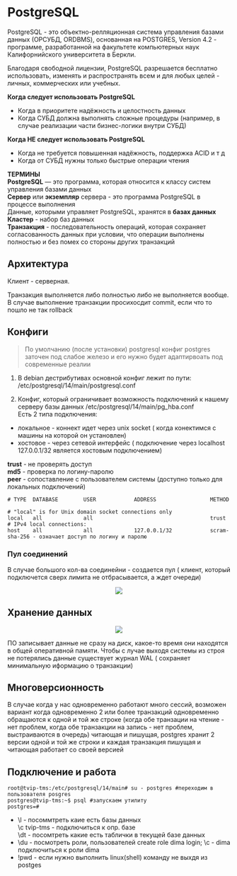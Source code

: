 # PostgreSQL
PostgreSQL - это объектно-релляционная система управления базами данных (ОРСУБД, ORDBMS), основанная на POSTGRES, Version 4.2 - программе, разработанной на факультете компьютерных наук Калифорнийского университета в Беркли.   

Благодаря свободной лицензии, PostgreSQL разрешается бесплатно использовать, изменять и распространять всем и для любых целей - личных, коммерческих или учебных.   

**Когда следует использовать PostgreSQL**
- Когда в приоритете надёжность и целостность данных
- Когда СУБД должна выполнять сложные процедуры (например, в случае реализации части бизнес-логики внутри СУБД)

**Когда НЕ следует использовать PostgreSQL**
- Когда не требуется повышенная надёжность, поддержка ACID и т д
- Когда от СУБД нужны только быстрые операции чтения


**ТЕРМИНЫ**   
**PostgreSQL** — это программа, которая относится к классу систем управления базами данных    
**Сервер** или **экземпляр** сервера - это программа PostgreSQL в процессе выполнения    
Данные, которыми управляет PostgreSQL, хранятся в **базах данных**   
**Кластер** - набор баз данных    
**Транзакция** - последовательность операций, которая сохраняет согласованность данных при условии, что операции выполнены полностью и без помех со стороны других транзакций

## Архитектура
Клиент - серверная.    

Транзакция выполняется либо полностью либо не выполняется вообще. В случае выполнение транзакции просихосдит commit, если что то пошло не так rollback


## Конфиги

> По умолчанию (после установки) postgresql конфиг postgres заточен под слабое железо и его нужно будет адаптирвоать под современные реалии


1. В debian дестрибутивах основной конфиг лежит по пути:    
/etc/postgresql/14/main/postgresql.conf     

2. Конфиг, который ограничивает возможность подключений к нашему серверу базы данных
/etc/postgresql/14/main/pg_hba.conf    
Есть 2 типа подключения:
- локальное - коннект идет через unix socket ( когда конектимся с машины на которой он установлен)
- хостовое - через сетевой интерфейс ( подключение через localhost 127.0.0.1/32 является хостовым подключением)


**trust** - не проверять доступ    
**md5** - проверка по логину-паролю     
**peer** - сопоставление с пользователем системы (доступно только для локальных подключений)    

```
# TYPE  DATABASE        USER            ADDRESS                 METHOD

# "local" is for Unix domain socket connections only
local   all             all                                     trust
# IPv4 local connections:
host    all             all             127.0.0.1/32            scram-sha-256 - означает доступ по логину и паролю
```
### Пул соединений
В случае большого кол-ва соединейни - создается пул ( клиент, который подключется сверх лимита не отбрасывается, а ждет очереди)

<p align="center">
<image src="https://github.com/LLlMEJIb87/LINUX/blob/main/СУБД/Pictures/postgres_pool.PNG">
</p>

## Хранение данных

<p align="center">
<image src="https://github.com/LLlMEJIb87/LINUX/blob/main/СУБД/Pictures/postgres_hranenie.PNG">
</p>

ПО записывает данные не сразу на диск, какое-то время они находятся в общей оперативной памяти. Чтобы с лучае выходя системы из строя не потерялись данные существует журнал WAL ( сохраняет минимальную иформацию о транзакции)     

## Многоверсионность

В случае когда у нас одновременно работают много сессий, возможен вариант когда одновременно 2 или более транзакций одновременно обращаются к одной и той же строке (когда обе транзации на чтение - нет проблем, когда обе транзакции на запись - нет проблем, выстраиваются в очередь) читающая и пишущая, postgres хранит 2 версии одной и той же строки и каждая транзакция пишущая и читающая работает со своей версией


## Подключение и работа
```
root@tvip-tms:/etc/postgresql/14/main# su - postgres #переходим в пользователя posgres
postgres@tvip-tms:~$ psql #запускаем утилиту
postgres=# 
```
- \l - посоммтреть каие есть базы данных     
   \c tvip-tms - подключиться к опр. базе     
   \dt - посомтреть какие есть таблички в текущей базе данных     
- \du - посмотреть роли, пользователей
  create role dima login;
  \c - dima подключиться к роли dima 
 - \!pwd - если нужно выполнить linux(shell) команду не выхдя из postges
